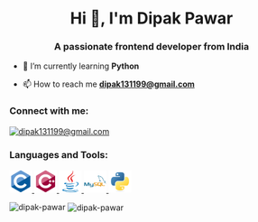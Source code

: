 <h1 align="center">Hi 👋, I'm Dipak Pawar</h1>
<h3 align="center">A passionate frontend developer from India</h3>

- 🌱 I’m currently learning **Python**

- 📫 How to reach me **dipak131199@gmail.com**

<h3 align="left">Connect with me:</h3>
<p align="left">
<a href="https://www.hackerearth.com/dipak131199@gmail.com" target="blank"><img align="center" src="https://raw.githubusercontent.com/rahuldkjain/github-profile-readme-generator/neutral-icons/src/images/icons/Social/hackerearth.svg" alt="dipak131199@gmail.com" height="30" width="40" /></a>
</p>

<h3 align="left">Languages and Tools:</h3>
<p align="left"> <a href="https://www.cprogramming.com/" target="_blank"> <img src="https://raw.githubusercontent.com/devicons/devicon/master/icons/c/c-original.svg" alt="c" width="40" height="40"/> </a> <a href="https://www.w3schools.com/cpp/" target="_blank"> <img src="https://raw.githubusercontent.com/devicons/devicon/master/icons/cplusplus/cplusplus-original.svg" alt="cplusplus" width="40" height="40"/> </a> <a href="https://www.java.com" target="_blank"> <img src="https://raw.githubusercontent.com/devicons/devicon/master/icons/java/java-original.svg" alt="java" width="40" height="40"/> </a> <a href="https://www.mysql.com/" target="_blank"> <img src="https://raw.githubusercontent.com/devicons/devicon/master/icons/mysql/mysql-original-wordmark.svg" alt="mysql" width="40" height="40"/> </a> <a href="https://www.python.org" target="_blank"> <img src="https://raw.githubusercontent.com/devicons/devicon/master/icons/python/python-original.svg" alt="python" width="40" height="40"/> </a> </p>

<p><img align="left" src="https://github-readme-stats.vercel.app/api/top-langs?username=dipak-pawar&show_icons=true&locale=en&layout=compact" alt="dipak-pawar" /></p>

<p>&nbsp;<img align="center" src="https://github-readme-stats.vercel.app/api?username=dipak-pawar&show_icons=true&locale=en" alt="dipak-pawar" /></p>
